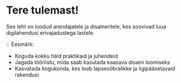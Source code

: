 # Tere tulemast!

See leht on loodud arendajatele ja disaineritele, kes soovivad luua digilahendusi erivajadustega lastele.

💡 Eesmärk:
- Koguda kokku häid praktikaid ja juhendeid
- Jagada tööriistu, mida saab kasutada kaasava disaini loomiseks
- Kasvatada kogukonda, kes loob lapsesõbralikke ja ligipääsetavaid rakendusi
